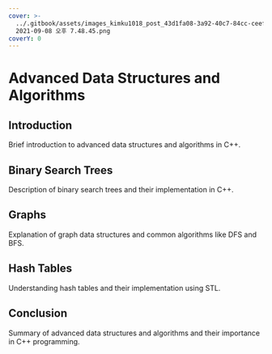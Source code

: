 ```yaml
---
cover: >-
  ../.gitbook/assets/images_kimku1018_post_43d1fa08-3a92-40c7-84cc-ceefbe3be879_스크린샷
  2021-09-08 오후 7.48.45.png
coverY: 0
---
```


# Advanced Data Structures and Algorithms

## Introduction

Brief introduction to advanced data structures and algorithms in C++.

## Binary Search Trees

Description of binary search trees and their implementation in C++.

## Graphs

Explanation of graph data structures and common algorithms like DFS and BFS.

## Hash Tables

Understanding hash tables and their implementation using STL.

## Conclusion

Summary of advanced data structures and algorithms and their importance in C++ programming.
